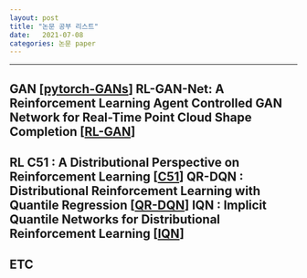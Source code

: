 ```yaml
---
layout: post
title: "논문 공부 리스트" 
date:   2021-07-08
categories: 논문 paper
---
```

---
GAN [[pytorch-GANs]]
RL-GAN-Net: A Reinforcement Learning Agent Controlled GAN Network for Real-Time Point Cloud Shape Completion [[RL-GAN]]
---
RL
C51 : A Distributional Perspective on Reinforcement Learning [[C51]]
QR-DQN : Distributional Reinforcement Learning with Quantile Regression [[QR-DQN]]
IQN : Implicit Quantile Networks for Distributional Reinforcement Learning [[IQN]]
---
ETC
---

[pytorch-GANs]: https://github.com/eriklindernoren/PyTorch-GAN.git
[RL-GAN]: https://arxiv.org/abs/1904.12304
[IQN]: https://arxiv.org/abs/1806.06923
[QR-DQN]: https://arxiv.org/abs/1710.10044
[C51]: https://arxiv.org/abs/1707.06887
